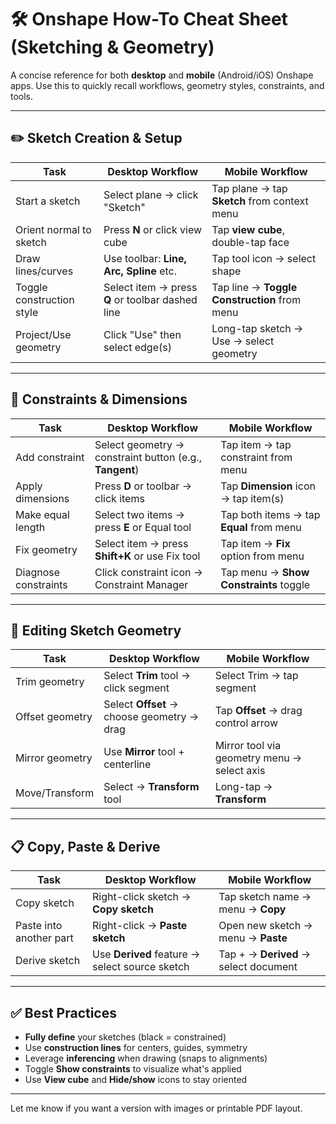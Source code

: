 # 🛠️ Onshape How-To Cheat Sheet (Sketching & Geometry)

A concise reference for both **desktop** and **mobile** (Android/iOS) Onshape apps. Use this to quickly recall workflows, geometry styles, constraints, and tools.

---

## ✏️ Sketch Creation & Setup

| Task                        | Desktop Workflow                                        | Mobile Workflow                               |
|-----------------------------|----------------------------------------------------------|------------------------------------------------|
| Start a sketch              | Select plane → click "Sketch"                          | Tap plane → tap **Sketch** from context menu   |
| Orient normal to sketch     | Press **N** or click view cube                          | Tap **view cube**, double-tap face             |
| Draw lines/curves           | Use toolbar: **Line, Arc, Spline** etc.                | Tap tool icon → select shape                   |
| Toggle construction style   | Select item → press **Q** or toolbar dashed line       | Tap line → **Toggle Construction** from menu   |
| Project/Use geometry        | Click "Use" then select edge(s)                        | Long-tap sketch → Use → select geometry        |

---

## 📐 Constraints & Dimensions

| Task                        | Desktop Workflow                                         | Mobile Workflow                               |
|-----------------------------|-----------------------------------------------------------|------------------------------------------------|
| Add constraint              | Select geometry → constraint button (e.g., **Tangent**) | Tap item → tap constraint from menu            |
| Apply dimensions            | Press **D** or toolbar → click items                    | Tap **Dimension** icon → tap item(s)           |
| Make equal length           | Select two items → press **E** or Equal tool            | Tap both items → tap **Equal** from menu       |
| Fix geometry                | Select item → press **Shift+K** or use Fix tool         | Tap item → **Fix** option from menu            |
| Diagnose constraints        | Click constraint icon → Constraint Manager              | Tap menu → **Show Constraints** toggle         |

---

## 🔧 Editing Sketch Geometry

| Task                        | Desktop Workflow                                         | Mobile Workflow                               |
|-----------------------------|-----------------------------------------------------------|------------------------------------------------|
| Trim geometry               | Select **Trim** tool → click segment                     | Select Trim → tap segment                      |
| Offset geometry             | Select **Offset** → choose geometry → drag               | Tap **Offset** → drag control arrow            |
| Mirror geometry             | Use **Mirror** tool + centerline                        | Mirror tool via geometry menu → select axis    |
| Move/Transform              | Select → **Transform** tool                             | Long-tap → **Transform**                       |

---

## 📋 Copy, Paste & Derive

| Task                        | Desktop Workflow                                         | Mobile Workflow                               |
|-----------------------------|-----------------------------------------------------------|------------------------------------------------|
| Copy sketch                 | Right-click sketch → **Copy sketch**                     | Tap sketch name → menu → **Copy**             |
| Paste into another part     | Right-click → **Paste sketch**                           | Open new sketch → menu → **Paste**            |
| Derive sketch               | Use **Derived** feature → select source sketch           | Tap + → **Derived** → select document          |

---

## ✅ Best Practices

- **Fully define** your sketches (black = constrained)
- Use **construction lines** for centers, guides, symmetry
- Leverage **inferencing** when drawing (snaps to alignments)
- Toggle **Show constraints** to visualize what's applied
- Use **View cube** and **Hide/show** icons to stay oriented

---

Let me know if you want a version with images or printable PDF layout.
